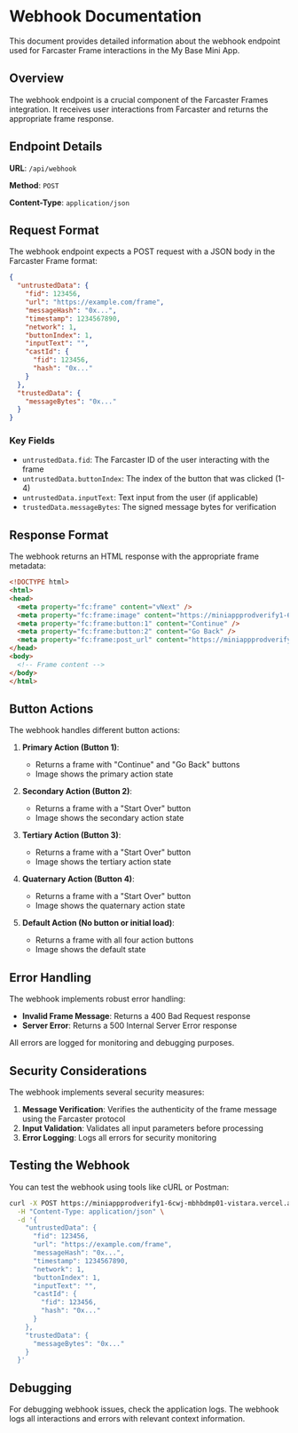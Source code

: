# Webhook Documentation

This document provides detailed information about the webhook endpoint used for Farcaster Frame interactions in the My Base Mini App.

## Overview

The webhook endpoint is a crucial component of the Farcaster Frames integration. It receives user interactions from Farcaster and returns the appropriate frame response.

## Endpoint Details

**URL**: `/api/webhook`

**Method**: `POST`

**Content-Type**: `application/json`

## Request Format

The webhook endpoint expects a POST request with a JSON body in the Farcaster Frame format:

```json
{
  "untrustedData": {
    "fid": 123456,
    "url": "https://example.com/frame",
    "messageHash": "0x...",
    "timestamp": 1234567890,
    "network": 1,
    "buttonIndex": 1,
    "inputText": "",
    "castId": {
      "fid": 123456,
      "hash": "0x..."
    }
  },
  "trustedData": {
    "messageBytes": "0x..."
  }
}
```

### Key Fields

- `untrustedData.fid`: The Farcaster ID of the user interacting with the frame
- `untrustedData.buttonIndex`: The index of the button that was clicked (1-4)
- `untrustedData.inputText`: Text input from the user (if applicable)
- `trustedData.messageBytes`: The signed message bytes for verification

## Response Format

The webhook returns an HTML response with the appropriate frame metadata:

```html
<!DOCTYPE html>
<html>
<head>
  <meta property="fc:frame" content="vNext" />
  <meta property="fc:frame:image" content="https://miniappprodverify1-6cwj-mbhbdmp01-vistara.vercel.app/api/og?action=primary&fid=123456" />
  <meta property="fc:frame:button:1" content="Continue" />
  <meta property="fc:frame:button:2" content="Go Back" />
  <meta property="fc:frame:post_url" content="https://miniappprodverify1-6cwj-mbhbdmp01-vistara.vercel.app/api/webhook" />
</head>
<body>
  <!-- Frame content -->
</body>
</html>
```

## Button Actions

The webhook handles different button actions:

1. **Primary Action (Button 1)**:
   - Returns a frame with "Continue" and "Go Back" buttons
   - Image shows the primary action state

2. **Secondary Action (Button 2)**:
   - Returns a frame with a "Start Over" button
   - Image shows the secondary action state

3. **Tertiary Action (Button 3)**:
   - Returns a frame with a "Start Over" button
   - Image shows the tertiary action state

4. **Quaternary Action (Button 4)**:
   - Returns a frame with a "Start Over" button
   - Image shows the quaternary action state

5. **Default Action (No button or initial load)**:
   - Returns a frame with all four action buttons
   - Image shows the default state

## Error Handling

The webhook implements robust error handling:

- **Invalid Frame Message**: Returns a 400 Bad Request response
- **Server Error**: Returns a 500 Internal Server Error response

All errors are logged for monitoring and debugging purposes.

## Security Considerations

The webhook implements several security measures:

1. **Message Verification**: Verifies the authenticity of the frame message using the Farcaster protocol
2. **Input Validation**: Validates all input parameters before processing
3. **Error Logging**: Logs all errors for security monitoring

## Testing the Webhook

You can test the webhook using tools like cURL or Postman:

```bash
curl -X POST https://miniappprodverify1-6cwj-mbhbdmp01-vistara.vercel.app/api/webhook \
  -H "Content-Type: application/json" \
  -d '{
    "untrustedData": {
      "fid": 123456,
      "url": "https://example.com/frame",
      "messageHash": "0x...",
      "timestamp": 1234567890,
      "network": 1,
      "buttonIndex": 1,
      "inputText": "",
      "castId": {
        "fid": 123456,
        "hash": "0x..."
      }
    },
    "trustedData": {
      "messageBytes": "0x..."
    }
  }'
```

## Debugging

For debugging webhook issues, check the application logs. The webhook logs all interactions and errors with relevant context information.

